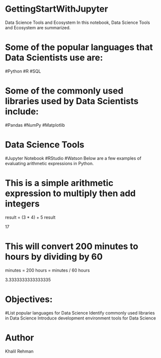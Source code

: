 # GettingStartWithJupyter
Data Science Tools and Ecosystem
In this notebook, Data Science Tools and Ecosystem are summarized.

# Some of the popular languages that Data Scientists use are:
#Python
#R
#SQL

# Some of the commonly used libraries used by Data Scientists include:
#Pandas
#NumPy
#Matplotlib

# Data Science Tools
#Jupyter Notebook
#RStudio
#Watson
Below are a few examples of evaluating arithmetic expressions in Python.

# This is a simple arithmetic expression to multiply then add integers
result = (3 * 4) + 5
result

17

# This will convert 200 minutes to hours by dividing by 60
minutes = 200
hours = minutes / 60
hours

3.3333333333333335

# Objectives:
#List popular languages for Data Science
Identify commonly used libraries in Data Science
Introduce development environment tools for Data Science



# Author
Khalil Rehman
